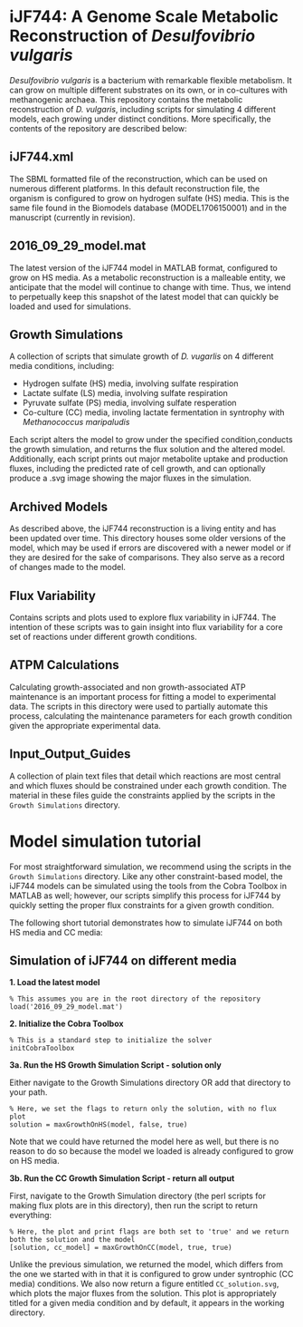 # iJF744: A Genome Scale Metabolic Reconstruction of *Desulfovibrio vulgaris*

*Desulfovibrio vulgaris* is a bacterium with remarkable flexible metabolism. It can grow on multiple different substrates on its own, or in co-cultures with methanogenic archaea. This repository contains the metabolic reconstruction of *D. vulgaris*, including scripts for simulating 4 different models, each growing under distinct conditions. More specifically, the contents of the repository are described below:

## iJF744.xml

The SBML formatted file of the reconstruction, which can be used on numerous different platforms. In this default reconstruction file, the organism is configured to grow on hydrogen sulfate (HS) media. This is the same file found in the Biomodels database (MODEL1706150001) and in the manuscript (currently in revision). 

## 2016_09_29_model.mat

The latest version of the iJF744 model in MATLAB format, configured to grow on HS media. As a metabolic reconstruction is a malleable entity, we anticipate that the model will continue to change with time. Thus, we intend to perpetually keep this snapshot of the latest model that can quickly be loaded and used for simulations. 

## Growth Simulations

A collection of scripts that simulate growth of *D. vugarlis* on 4 different media conditions, including:

* Hydrogen sulfate (HS) media, involving sulfate respiration
* Lactate sulfate (LS) media, involving sulfate respiration
* Pyruvate sulfate (PS) media, involving sulfate resperation
* Co-culture (CC) media, involing lactate fermentation in syntrophy with *Methanococcus maripaludis*

Each script alters the model to grow under the specified condition,conducts the growth simulation, and returns the flux solution and the altered model. Additionally, each script prints out major metabolite uptake and production fluxes, including the predicted rate of cell growth, and can optionally produce a .svg image showing the major fluxes in the simulation.

## Archived Models

As described above, the iJF744 reconstruction is a living entity and has been updated over time. This directory houses some older versions of the model, which may be used if errors are discovered with a newer model or if they are desired for the sake of comparisons. They also serve as a record of changes made to the model. 

## Flux Variability

Contains scripts and plots used to explore flux variability in iJF744. The intention of these scripts was to gain insight into flux variability for a core set of reactions under different growth conditions. 

## ATPM Calculations

Calculating growth-associated and non growth-associated ATP maintenance is an important process for fitting a model to experimental data. The scripts in this directory were used to partially automate this process, calculating the maintenance parameters for each growth condition given the appropriate experimental data. 

## Input_Output_Guides

A collection of plain text files that detail which reactions are most central  and which fluxes should be constrained under each growth condition. The material in these files guide the constraints applied by the scripts in the `Growth Simulations` directory. 

# Model simulation tutorial

For most straightforward simulation, we recommend using the scripts in the `Growth Simulations` directory. Like any other constraint-based model, the iJF744 models can be simulated using the tools from the Cobra Toolbox in MATLAB as well; however, our scripts simplify this process for iJF744 by quickly setting the proper flux constraints for a given growth condition. 

The following short tutorial demonstrates how to simulate iJF744 on both HS media and CC media:

## Simulation of iJF744 on different media

**1. Load the latest model**

```
% This assumes you are in the root directory of the repository
load('2016_09_29_model.mat')
```

**2. Initialize the Cobra Toolbox**

```
% This is a standard step to initialize the solver
initCobraToolbox
```

**3a. Run the HS Growth Simulation Script - solution only**

Either navigate to the Growth Simulations directory OR add that directory to your path. 

```
% Here, we set the flags to return only the solution, with no flux plot
solution = maxGrowthOnHS(model, false, true)
```

Note that we could have returned the model here as well, but there is no reason to do so because the model we loaded is already configured to grow on HS media. 

**3b. Run the CC Growth Simulation Script - return all output**

First, navigate to the Growth Simulation directory (the perl scripts for making flux plots are in this directory), then run the script to return everything:

```
% Here, the plot and print flags are both set to 'true' and we return both the solution and the model
[solution, cc_model] = maxGrowthOnCC(model, true, true)
```

Unlike the previous simulation, we returned the model, which differs from the one we started with in that it is configured to grow under syntrophic (CC media) conditions. We also now return a figure entitled `CC_solution.svg`, which plots the major fluxes from the solution. This plot is appropriately titled for a given media condition and by default, it appears in the working directory. 
